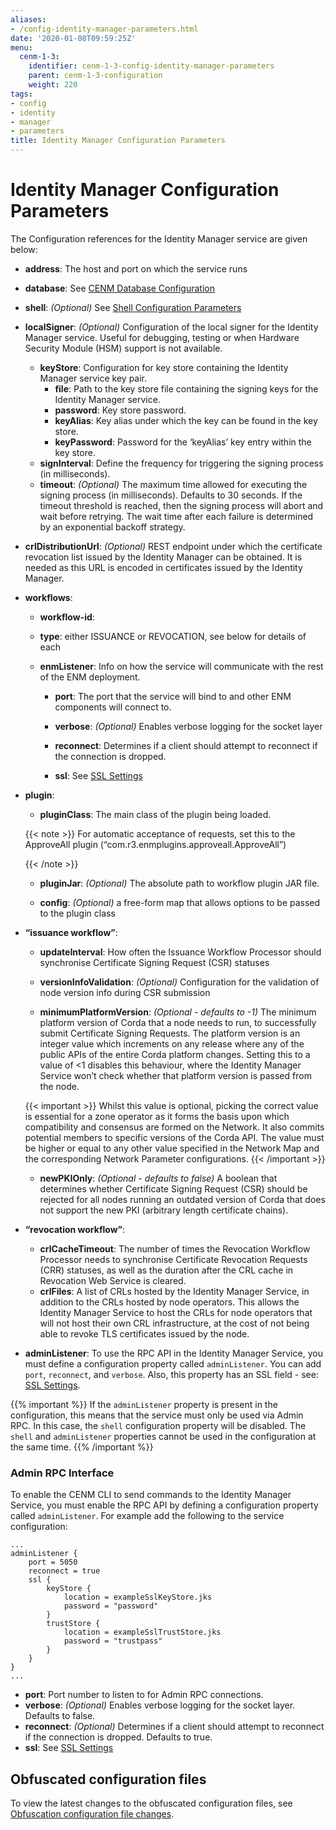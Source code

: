 ```yaml
---
aliases:
- /config-identity-manager-parameters.html
date: '2020-01-08T09:59:25Z'
menu:
  cenm-1-3:
    identifier: cenm-1-3-config-identity-manager-parameters
    parent: cenm-1-3-configuration
    weight: 220
tags:
- config
- identity
- manager
- parameters
title: Identity Manager Configuration Parameters
---
```



# Identity Manager Configuration Parameters

The Configuration references for the Identity Manager service are given below:


* **address**:
The host and port on which the service runs


* **database**:
See [CENM Database Configuration](config-database.md)


* **shell**:
*(Optional)* See [Shell Configuration Parameters](config-shell.md)


* **localSigner**:
*(Optional)* Configuration of the local signer for the Identity Manager service. Useful for debugging, testing or when Hardware Security Module (HSM) support is not available.


  * **keyStore**:
  Configuration for key store containing the Identity Manager service key pair.
    * **file**:
    Path to the key store file containing the signing keys for the Identity Manager service.
    * **password**:
    Key store password.
    * **keyAlias**:
    Key alias under which the key can be found in the key store.
    * **keyPassword**:
    Password for the ‘keyAlias’ key entry within the key store.
  * **signInterval**:
  Define the frequency for triggering the signing process (in milliseconds).
  * **timeout**:
  *(Optional)* The maximum time allowed for executing the signing process (in milliseconds). Defaults
  to 30 seconds. If the timeout threshold is reached, then the signing process will abort and wait
  before retrying. The wait time after each failure is determined by an exponential backoff strategy.


* **crlDistributionUrl**:
*(Optional)* REST endpoint under which the certificate revocation list issued by the Identity Manager can be obtained.
It is needed as this URL is encoded in certificates issued by the Identity Manager.




* **workflows**:

  * **workflow-id**:

  * **type**:
  either ISSUANCE or REVOCATION, see below for details of each


  * **enmListener**:
  Info on how the service will communicate with the rest of the ENM deployment.


    * **port**:
    The port that the service will bind to and other ENM components will connect to.


    * **verbose**:
    *(Optional)* Enables verbose logging for the socket layer


    * **reconnect**:
    Determines if a client should attempt to reconnect if the connection is dropped.


    * **ssl**:
    See [SSL Settings](config-ssl.md)




* **plugin**:

  * **pluginClass**:
  The main class of the plugin being loaded.

  {{< note >}}
  For automatic acceptance of requests, set this to the ApproveAll plugin (“com.r3.enmplugins.approveall.ApproveAll”)

  {{< /note >}}

  * **pluginJar**:
  *(Optional)* The absolute path to workflow plugin JAR file.


  * **config**:
  *(Optional)* a free-form map that allows options to be passed to the plugin class






* **“issuance workflow”**:

  * **updateInterval**:
  How often the Issuance Workflow Processor should synchronise Certificate Signing Request (CSR) statuses


  * **versionInfoValidation**:
  *(Optional)* Configuration for the validation of node version info during CSR submission


  * **minimumPlatformVersion**:
  *(Optional - defaults to -1)* The minimum platform version of Corda that a node needs to run, to successfully submit Certificate Signing Requests. The platform
  version is an integer value which increments on any release where any of the public APIs of the entire Corda platform changes. Setting this to a value of <1
  disables this behaviour, where the Identity Manager Service won’t check whether that platform version is passed from the node.


  {{< important >}}
  Whilst this value is optional, picking the correct value is essential for a zone operator as it forms the basis upon which compatibility and consensus are formed on the Network. It also commits potential members to specific versions of the Corda API. The value must be higher or equal to any other value specified in the Network Map and the corresponding Network Parameter configurations.
  {{< /important >}}


  * **newPKIOnly**:
  *(Optional - defaults to false)* A boolean that determines whether Certificate Signing Request (CSR) should be rejected for all nodes running an outdated version of Corda that does not support the new PKI (arbitrary length certificate chains).


* **“revocation workflow”**:
  * **crlCacheTimeout**:
  The number  of times the Revocation Workflow Processor needs to synchronise Certificate Revocation Requests (CRR) statuses, as well as the duration after the CRL cache in Revocation Web Service is cleared.
  * **crlFiles**:
A list of CRLs hosted by the Identity Manager Service, in addition to the CRLs hosted by node operators. This allows the Identity Manager Service to host the CRLs for node operators that will not host their own CRL infrastructure, at the cost of not being able to revoke TLS certificates issued by the node.


* **adminListener**:
To use the RPC API in the Identity Manager Service, you must define a configuration property called `adminListener`.
You can add `port`, `reconnect`, and `verbose`. Also, this property has an SSL field - see: [SSL Settings](config-ssl.md).

{{% important %}}
If the `adminListener` property is present in the configuration, this means that the service must only be used via Admin RPC. In this case, the `shell` configuration property will be disabled. The `shell` and `adminListener` properties cannot be used in the configuration at the same time.
{{% /important %}}


### Admin RPC Interface

To enable the CENM CLI to send commands to the Identity Manager Service,
you must enable the RPC API by defining a configuration property called `adminListener`.
For example add the following to the service configuration:

```guess
...
adminListener {
    port = 5050
    reconnect = true
    ssl {
        keyStore {
            location = exampleSslKeyStore.jks
            password = "password"
        }
        trustStore {
            location = exampleSslTrustStore.jks
            password = "trustpass"
        }
    }
}
...
```

* **port**:
  Port number to listen to for Admin RPC connections.
* **verbose**:
  *(Optional)* Enables verbose logging for the socket layer. Defaults to false.
* **reconnect**:
  *(Optional)* Determines if a client should attempt to reconnect if the connection is dropped. Defaults to true.
* **ssl**:
  See [SSL Settings](config-ssl.md)


## Obfuscated configuration files

To view the latest changes to the obfuscated configuration files, see [Obfuscation configuration file changes](obfuscated-config-file-changes.md).
